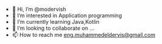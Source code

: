 - 👋 Hi, I’m @modervish
- 👀 I’m interested in Application programming
- 🌱 I’m currently learning Java,Kotlin
- 💞️ I’m looking to collaborate on ...
- 📫 How to reach me eng.muhammedeldervis@gmail.com

<!---
modervish/modervish is a ✨ special ✨ repository because its `README.md` (this file) appears on your GitHub profile.
You can click the Preview link to take a look at your changes.
--->
